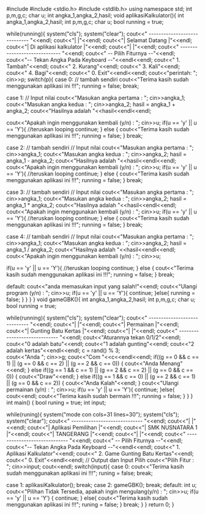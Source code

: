 #include <iostream>
#include <stdio.h>
#include <stdlib.h>
using namespace std;
int p,m,g,c;
char u;
int angka_1,angka_2,hasil;
void aplikasiKalkulator(){
 int angka_1,angka_2,hasil;
 int p,m,g,c;
 char u;
 bool running = true;
 
 while(running){
 system("cls");
 system("clear");
 cout<<" ----------------------------- "<<endl;
 cout<<"| |"<<endl;
 cout<<"| Selamat Datang |"<<endl;
 cout<<"| Di aplikasi kalkulator |"<<endl;
 cout<<"| |"<<endl;
 cout<<" ----------------------------- "<<endl;
 cout<<" -- Pilih Fiturnya --"<<endl;
 cout<<"-- Tekan Angka Pada Keyboard --"<<endl<<endl;
 cout<<" 1. Tambah"<<endl;
 cout<<" 2. Kurang"<<endl;
 cout<<" 3. Kali"<<endl;
 cout<<" 4. Bagi"<<endl;
 cout<<" 0. Exit"<<endl<<endl;
 cout<<"perintah: ";
 cin>>p; 
 switch(p){
 case 0: // tambah sendiri
 cout<<"Terima kasih sudah menggunakan aplikasi ini !!!";
 running = false;
 break;
 
 case 1: 
 // Input nilai
 cout<<"Masukan angka pertama : "; cin>>angka_1;
 cout<<"Masukan angka kedua : "; cin>>angka_2;
 hasil = angka_1 + angka_2;
 cout<<"Hasilnya adalah "<<hasil<<endl<<endl;
 
 cout<<"Apakah ingin menggunakan kembali (y/n) : "; cin>>u;
 if(u == 'y' || u == 'Y'){
 //teruskan looping
 continue;
 }
 else {
 cout<<"Terima kasih sudah menggunakan aplikasi ini !!!";
 running = false;
 }
 break;
 
 case 2: // tambah sendiri
 // Input nilai
 cout<<"Masukan angka pertama : "; cin>>angka_1;
 cout<<"Masukan angka kedua : "; cin>>angka_2;
 hasil = angka_1 - angka_2;
 cout<<"Hasilnya adalah "<<hasil<<endl<<endl;
 cout<<"Apakah ingin menggunakan kembali (y/n) : "; cin>>u;
 if(u == 'y' || u == 'Y'){
 //teruskan looping
 continue;
 }
 else {
 cout<<"Terima kasih sudah menggunakan aplikasi ini !!!";
 running = false;
 }
 break;
 
 case 3: // tambah sendiri
 // Input nilai
 cout<<"Masukan angka pertama : "; cin>>angka_1;
 cout<<"Masukan angka kedua : "; cin>>angka_2;
 hasil = angka_1 * angka_2;
 cout<<"Hasilnya adalah "<<hasil<<endl<<endl;
 cout<<"Apakah ingin menggunakan kembali (y/n) : "; cin>>u;
 if(u == 'y' || u == 'Y'){
 //teruskan looping
 continue;
 }
 else {
 cout<<"Terima kasih sudah menggunakan aplikasi ini !!!";
 running = false;
 }
 break;
 
 case 4: // tambah sendiri
 // Input nilai
 cout<<"Masukan angka pertama : "; cin>>angka_1;
 cout<<"Masukan angka kedua : "; cin>>angka_2;
 hasil = angka_1 / angka_2;
 cout<<"Hasilnya adalah "<<hasil<<endl<<endl;
 cout<<"Apakah ingin menggunakan kembali (y/n) : "; cin>>u;
 
 if(u == 'y' || u == 'Y'){
 //teruskan looping
 continue;
 }
 else {
 cout<<"Terima kasih sudah menggunakan aplikasi ini !!!";
 running = false;
 }
 break;
 
 default:
 cout<<"anda memasukan input yang salah!"<<endl;
 cout<<"Ulangi program (y/n) : "; cin>>u;
 if(u == 'y' || u == 'Y'){
 continue;
 }else{
 running = false;
 }
 }
 }
}
void gameGBK(){
 int angka_1,angka_2,hasil;
 int p,m,g,c;
 char u;
 bool running = true;
 
 while(running){
 system("cls");
 system("clear");
 cout<<" ----------------------------- "<<endl;
 cout<<"| |"<<endl;
 cout<<"| Permainan |"<<endl;
 cout<<"| Gunting Batu Kertas |"<<endl;
 cout<<"| |"<<endl;
 cout<<" ----------------------------- "<<endl;
 cout<<"Aturannya tekan 0/1/2"<<endl;
 cout<<"0 adalah batu"<<endl;
 cout<<"1 adalah gunting"<<endl;
 cout<<"2 adalah kertas"<<endl<<endl;
 c = rand() % 3;\
 cout<<"Anda "; cin>>g;
 cout<<"Com "<<c<<endl<<endl;
 if((g == 0 && c == 1) || (g == 0 && c == 2) || (g == 2 && c == 0))
 {
 cout<<"Anda Menang"<<endl;
 }
 else if((g == 1 && c == 1) || (g == 2 && c == 2) || (g == 0 && c == 0))
 {
 cout<<"Draw"<<endl;
 }
 else if((g == 1 && c == 0) || (g == 2 && c == 1) || (g == 0 && c == 2))
 {
 cout<<"Anda Kalah"<<endl;
 }
 cout<<"Ulangi permainan (y/n) : "; cin>>u;
 if(u == 'y' || u == 'Y'){
 continue;
 }else{
 cout<<endl;
 cout<<"Terima kasih sudah bermain !!!";
 running = false;
 }
 }
}
int main()
{
 bool runing = true;
 int input;
 
 while(runing){
 system("mode con cols=31 lines=30");
 system("cls"); 
 system("clear");
 cout<<" ----------------------------- "<<endl;
 cout<<"| |"<<endl;
 cout<<"| Aplikasi Pemilihan |"<<endl;
 cout<<"| SMK NUSNATARA 1 |"<<endl;
 cout<<"| TANGERANG |"<<endl;
 cout<<"| |"<<endl;
 cout<<" ----------------------------- "<<endl;
 cout<<" -- Pilih Fiturnya --"<<endl;
 cout<<"-- Tekan Angka Pada Keyboard --"<<endl<<endl;
 cout<<" 1. Aplikasi Kalkulator"<<endl;
 cout<<" 2. Game Gunting Batu Kertas"<<endl;
 cout<<" 0. Exit"<<endl<<endl;
 // Output dan Input Pilih
 cout<<"Pilih Fitur : "; cin>>input;
 cout<<endl;
 switch(input){
 case 0:
 cout<<"Terima kasih sudah menggunakan aplikasi ini !!!";
 runing = false;
 break;

case 1:
 aplikasiKalkulator();
 break;
 case 2:
 gameGBK();
 break;
 default:
 int u;
 cout<<"Pilihan Tidak Tersedia, apakah ingin mengulang(y/n) : "; cin>>u;
 if(u == 'y' || u == 'Y')
 {
 continue;
 }
 else{
 cout<<"Terima kasih sudah menggunakan aplikasi ini !!!";
 runing = false;
 }
 break;
 }
 }
 return 0;
}
